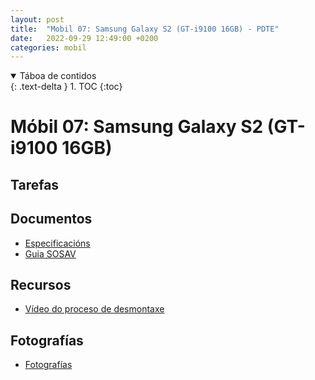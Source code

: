 ```yaml
---
layout: post
title:  "Mobil 07: Samsung Galaxy S2 (GT-i9100 16GB) - PDTE"
date:   2022-09-29 12:49:00 +0200
categories: mobil
---
```


<details open markdown="block">
  <summary>
    Táboa de contidos
  </summary>
  {: .text-delta }
1. TOC
{:toc}
</details>


# Móbil 07: Samsung Galaxy S2 (GT-i9100 16GB) 

## Tarefas

 
 



## Documentos
* [Especificacións](https://www.movilcelular.es/especificaciones/samsung/galaxy-s2/gt-i9100-16gb/)
* [Guia SOSAV](https://www.sosav.com/es/guias/telefonos/samsung/galaxy-s2/)

## Recursos
 - [Vídeo do proceso de desmontaxe](https://www.youtube.com/watch?v=qyZ9RvCoM1M&ab_channel=CorCel)


## Fotografías

 * [Fotografías]({{site.baseurl}}/taller/mobiles/07/fotos/fotos.pdf)